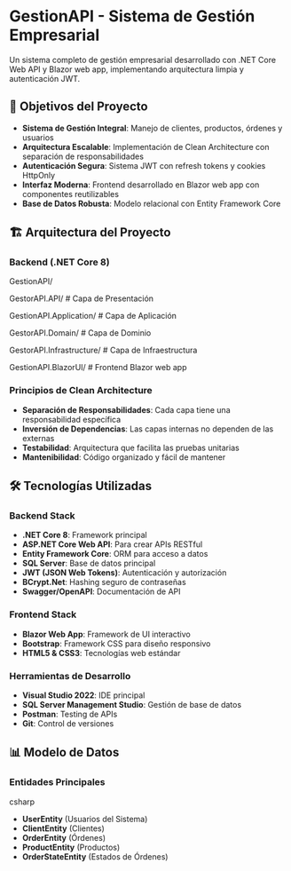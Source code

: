 # GestionAPI - Sistema de Gestión Empresarial

Un sistema completo de gestión empresarial desarrollado con .NET Core Web API y Blazor web app, implementando arquitectura limpia y autenticación JWT.

## 🎯 Objetivos del Proyecto

- **Sistema de Gestión Integral**: Manejo de clientes, productos, órdenes y usuarios
- **Arquitectura Escalable**: Implementación de Clean Architecture con separación de responsabilidades
- **Autenticación Segura**: Sistema JWT con refresh tokens y cookies HttpOnly
- **Interfaz Moderna**: Frontend desarrollado en Blazor web app con componentes reutilizables
- **Base de Datos Robusta**: Modelo relacional con Entity Framework Core

## 🏗️ Arquitectura del Proyecto

### Backend (.NET Core 8)

GestionAPI/

GestorAPI.API/              # Capa de Presentación 

GestionAPI.Application/     # Capa de Aplicación 

GestorAPI.Domain/          # Capa de Dominio 

GestorAPI.Infrastructure/  # Capa de Infraestructura 

GestionAPI.BlazorUI/       # Frontend Blazor web app

### Principios de Clean Architecture

- **Separación de Responsabilidades**: Cada capa tiene una responsabilidad específica
- **Inversión de Dependencias**: Las capas internas no dependen de las externas
- **Testabilidad**: Arquitectura que facilita las pruebas unitarias
- **Mantenibilidad**: Código organizado y fácil de mantener

## 🛠️ Tecnologías Utilizadas

### Backend Stack
- **.NET Core 8**: Framework principal
- **ASP.NET Core Web API**: Para crear APIs RESTful
- **Entity Framework Core**: ORM para acceso a datos
- **SQL Server**: Base de datos principal
- **JWT (JSON Web Tokens)**: Autenticación y autorización
- **BCrypt.Net**: Hashing seguro de contraseñas
- **Swagger/OpenAPI**: Documentación de API

### Frontend Stack
- **Blazor Web App**: Framework de UI interactivo
- **Bootstrap**: Framework CSS para diseño responsivo
- **HTML5 & CSS3**: Tecnologías web estándar

### Herramientas de Desarrollo
- **Visual Studio 2022**: IDE principal
- **SQL Server Management Studio**: Gestión de base de datos
- **Postman**: Testing de APIs
- **Git**: Control de versiones

## 📊 Modelo de Datos

### Entidades Principales

csharp
- **UserEntity** (Usuarios del Sistema)
- **ClientEntity** (Clientes)
- **OrderEntity** (Órdenes) 
- **ProductEntity** (Productos) 
- **OrderStateEntity** (Estados de Órdenes) 


